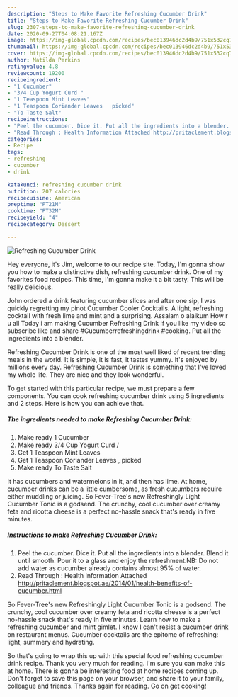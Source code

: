 ```yaml
---
description: "Steps to Make Favorite Refreshing Cucumber Drink"
title: "Steps to Make Favorite Refreshing Cucumber Drink"
slug: 2307-steps-to-make-favorite-refreshing-cucumber-drink
date: 2020-09-27T04:08:21.167Z
image: https://img-global.cpcdn.com/recipes/bec013946dc2d4b9/751x532cq70/refreshing-cucumber-drink-recipe-main-photo.jpg
thumbnail: https://img-global.cpcdn.com/recipes/bec013946dc2d4b9/751x532cq70/refreshing-cucumber-drink-recipe-main-photo.jpg
cover: https://img-global.cpcdn.com/recipes/bec013946dc2d4b9/751x532cq70/refreshing-cucumber-drink-recipe-main-photo.jpg
author: Matilda Perkins
ratingvalue: 4.8
reviewcount: 19200
recipeingredient:
- "1 Cucumber"
- "3/4 Cup Yogurt Curd "
- "1 Teaspoon Mint Leaves"
- "1 Teaspoon Coriander Leaves   picked"
- "To Taste Salt"
recipeinstructions:
- "Peel the cucumber. Dice it. Put all the ingredients into a blender. Blend it until smooth. Pour it to a glass and enjoy the refreshment.NB: Do not add water as cucumber already contains almost 95% of water."
- "Read Through : Health Information Attached http://pritaclement.blogspot.ae/2014/01/health-benefits-of-cucumber.html"
categories:
- Recipe
tags:
- refreshing
- cucumber
- drink

katakunci: refreshing cucumber drink 
nutrition: 207 calories
recipecuisine: American
preptime: "PT21M"
cooktime: "PT32M"
recipeyield: "4"
recipecategory: Dessert

---
```



![Refreshing Cucumber Drink](https://img-global.cpcdn.com/recipes/bec013946dc2d4b9/751x532cq70/refreshing-cucumber-drink-recipe-main-photo.jpg)

Hey everyone, it's Jim, welcome to our recipe site. Today, I'm gonna show you how to make a distinctive dish, refreshing cucumber drink. One of my favorites food recipes. This time, I'm gonna make it a bit tasty. This will be really delicious.

John ordered a drink featuring cucumber slices and after one sip, I was quickly regretting my pinot Cucumber Cooler Cocktails. A light, refreshing cocktail with fresh lime and mint and a surprising. Assalam o alaikum How r u all Today i am making Cucumber Refreshing Drink If you like my video so subscribe like and share #Cucumberrefreshingdrink #cooking. Put all the ingredients into a blender.

Refreshing Cucumber Drink is one of the most well liked of recent trending meals in the world. It is simple, it is fast, it tastes yummy. It's enjoyed by millions every day. Refreshing Cucumber Drink is something that I've loved my whole life. They are nice and they look wonderful.


To get started with this particular recipe, we must prepare a few components. You can cook refreshing cucumber drink using 5 ingredients and 2 steps. Here is how you can achieve that.

<!--inarticleads1-->

##### The ingredients needed to make Refreshing Cucumber Drink:

1. Make ready 1 Cucumber
1. Make ready 3/4 Cup Yogurt Curd /
1. Get 1 Teaspoon Mint Leaves
1. Get 1 Teaspoon Coriander Leaves ,  picked
1. Make ready To Taste Salt


It has cucumbers and watermelons in it, and then has lime. At home, cucumber drinks can be a little cumbersome, as fresh cucumbers require either muddling or juicing. So Fever-Tree&#39;s new Refreshingly Light Cucumber Tonic is a godsend. The crunchy, cool cucumber over creamy feta and ricotta cheese is a perfect no-hassle snack that&#39;s ready in five minutes. 

<!--inarticleads2-->

##### Instructions to make Refreshing Cucumber Drink:

1. Peel the cucumber. Dice it. Put all the ingredients into a blender. Blend it until smooth. Pour it to a glass and enjoy the refreshment.NB: Do not add water as cucumber already contains almost 95% of water.
1. Read Through : Health Information Attached http://pritaclement.blogspot.ae/2014/01/health-benefits-of-cucumber.html


So Fever-Tree&#39;s new Refreshingly Light Cucumber Tonic is a godsend. The crunchy, cool cucumber over creamy feta and ricotta cheese is a perfect no-hassle snack that&#39;s ready in five minutes. Learn how to make a refreshing cucumber and mint gimlet. I know I can&#39;t resist a cucumber drink on restaurant menus. Cucumber cocktails are the epitome of refreshing: light, summery and hydrating. 

So that's going to wrap this up with this special food refreshing cucumber drink recipe. Thank you very much for reading. I'm sure you can make this at home. There is gonna be interesting food at home recipes coming up. Don't forget to save this page on your browser, and share it to your family, colleague and friends. Thanks again for reading. Go on get cooking!
